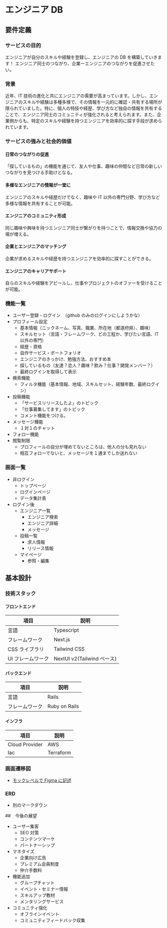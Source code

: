 # エンジニア DB

## 要件定義

### サービスの目的

エンジニアが自分のスキルや経験を登録し、エンジニアの DB を構築していきます！
エンジニア同士のつながり、企業ーエンジニアのつながりを促進させたい。

### 背景

近年、IT 技術の進化と共にエンジニアの需要が高まっています。しかし、エンジニアのスキルや経験は多種多様で、その情報を一元的に確認・共有する場所が限られていました。特に、個人の特技や経歴、学び方など独自の情報を共有することで、エンジニア同士のコミュニティが強化されると考えられます。また、企業側からも、特定のスキルや経験を持つエンジニアを効率的に探す手段が求められています。

### サービスの強みと社会的価値

#### 日常のつながりの促進

「探しているもの」の機能を通じて、友人や仕事、趣味の仲間など日常の新しいつながりを見つける手助けとなる。

#### 多様なエンジニアの情報が一堂に

エンジニアのスキルや経歴だけでなく、趣味や IT 以外の専門分野、学び方など多様な情報を共有することが可能。

#### エンジニアのコミュニティ形成

同じ趣味や興味を持つエンジニア同士が繋がりを持つことで、情報交換や協力の場が増える。

#### 企業とエンジニアのマッチング

企業が求めるスキルや経歴を持つエンジニアを効率的に探すことができる。

#### エンジニアのキャリアサポート

自らのスキルや経験をアピールし、仕事やプロジェクトのオファーを受けることが可能。

### 機能一覧

- ユーザー登録・ログイン　（github のみのログインにしようかな）
- プロフィール設定
  - 基本情報（ニックネーム、写真、職業、所在地（都道府県）、趣味）
  - スキルセット（言語・フレームワーク、どの工程か、学びたい言語、IT 以外の専門）
  - 経歴・資格
  - 自作サービス・ポートフォリオ
  - エンジニアのきっかけ、勉強方法、おすすめ本
  - 探しているもの（友達？恋人？趣味？飲み？仕事？開発メンバー？）
  - 最終ログインを取得して表示
- 検索機能
  - フィルタ機能（基本情報、地域、スキルセット、経験年数、最終ログイン）
- 投稿機能
  - 「サービスリリースしたよ」のトピック
  - 「仕事募集してます」のトピック
  - コメント機能をつける。
- メッセージ機能
  - １対１のチャット
- フォロー機能
- 閲覧制限
  - プロフィールの自分が埋めてないところは、他人の分も見れない
  - 相互フォローでないと、メッセージを１通までしか送れない

### 画面一覧

- 非ログイン
  - トップページ
  - ログインページ
  - データ集計表
- ログイン後
  - エンジニア一覧
    - エンジニア検索
    - エンジニア詳細
    - メッセージ
  - 投稿一覧
    - 求人情報
    - リリース情報
  - マイページ
    - 参照・編集

## 基本設計

### 技術スタック

#### フロントエンド

| 項目              | 説明                       |
| ----------------- | -------------------------- |
| 言語              | Typescript                 |
| フレームワーク    | Next.js                    |
| CSS ライブラリ    | Tailwind CSS               |
| UI フレームワーク | NextUI v2(Tailwind ベース) |

#### バックエンド

| 項目           | 説明          |
| -------------- | ------------- |
| 言語           | Rails         |
| フレームワーク | Ruby on Rails |

#### インフラ

| 項目           | 説明      |
| -------------- | --------- |
| Cloud Provider | AWS       |
| Iac            | Terraform |

### 画面遷移図

- [モックレベルで Figma に記述](https://www.figma.com/file/1LH2B50cb8ofLcuVQpCWnv/%E3%81%88%E3%82%93%E3%81%98%E3%81%AB%E3%81%82%E3%81%A7%E3%83%BC%E3%81%B3%E3%81%83?type=design&node-id=0-1&mode=design&t=zaJptmzf7SIHXdZy-0)

### ERD

- 別のマークダウン

##　今後の展望

- ユーザー集客
  - SEO 対策
  - コンテンツマーケ
  - パートナーシップ
- マネタイズ
  - 企業向け広告
  - プレミアム会員制度
  - 仲介手数料
- 機能追加
  - グループチャット
  - イベント・セミナー情報
  - スキルアップ教材
  - メンタリングサービス
- コミュニティ強化
  - オフラインイベント
  - コミュニティフィードバック収集


